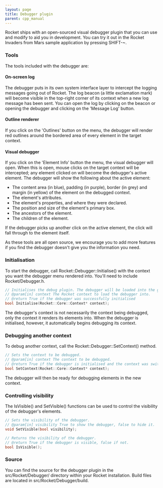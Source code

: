 ```yaml
---
layout: page
title: Debugger plugin
parent: cpp_manual
---
```


Rocket ships with an open-sourced visual debugger plugin that you can use and modify to aid you in development. You can try it out in the Rocket Invaders from Mars sample application by pressing SHIFT-~.

### Tools

The tools included with the debugger are:

#### On-screen log

The debugger puts in its own system interface layer to intercept the logging messages going out of Rocket. The log beacon (a little exclamation mark) will become visible in the top-right corner of its context when a new log message has been sent. You can open the log by clicking on the beacon or opening the debugger and clicking on the 'Message Log' button.

#### Outline renderer

If you click on the 'Outlines' button on the menu, the debugger will render red outlines around the bordered area of every element in the target context.

#### Visual debugger

If you click on the 'Element Info' button the menu, the visual debugger will open. When this is open, mouse clicks on the target context will be intercepted; any element clicked on will become the debugger's active element. The debugger will show the following about the active element:

* The content area (in blue), padding (in purple), border (in grey) and margin (in yellow) of the element on the debugged context.
* The element's attributes.
* The element's properties, and where they were declared.
* The position and size of the element's primary box.
* The ancestors of the element.
* The children of the element. 

If the debugger picks up another click on the active element, the click will fall through to the element itself.

As these tools are all open source, we encourage you to add more features if you find the debugger doesn't give you the information you need.

### Initialisation

To start the debugger, call Rocket::Debugger::Initialise() with the context you want the debugger menu rendered into. You'll need to include Rocket/Debugger.h.

```cpp
// Initialises the debug plugin. The debugger will be loaded into the given context.
// @param[in] context The Rocket context to load the debugger into.
// @return True if the debugger was successfully initialised
bool Initialise(Rocket::Core::Context* context);
```

The debugger's context is not necessarily the context being debugged, only the context it renders its elements into. When the debugger is initialised, however, it automatically begins debugging its context.

### Debugging another context

To debug another context, call the Rocket::Debugger::SetContext() method.

```cpp
// Sets the context to be debugged.
// @param[in] context The context to be debugged.
// @return True if the debugger is initialised and the context was switched, false otherwise.
bool SetContext(Rocket::Core::Context* context);
```

The debugger will then be ready for debugging elements in the new context.

### Controlling visibility

The IsVisible() and SetVisible() functions can be used to control the visibility of the debugger's elements.

```cpp
// Sets the visibility of the debugger.
// @param[in] visibility True to show the debugger, false to hide it.
void SetVisible(bool visibility);

// Returns the visibility of the debugger.
// @return True if the debugger is visible, false if not.
bool IsVisible();
```

### Source

You can find the source for the debugger plugin in the src/Rocket/Debugger/ directory within your Rocket installation. Build files are located in src/Rocket/Debugger/build. 